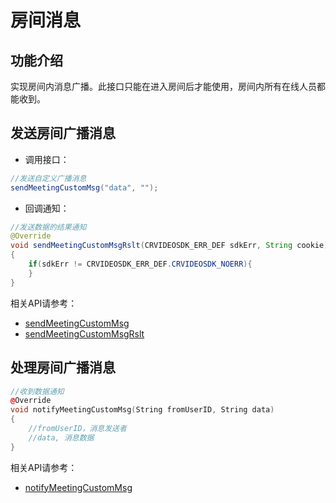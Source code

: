 # 房间消息

## 功能介绍

实现房间内消息广播。此接口只能在进入房间后才能使用，房间内所有在线人员都能收到。


## 发送房间广播消息

- 调用接口：
```csharp
//发送自定义广播消息
sendMeetingCustomMsg("data", "");
```
- 回调通知：

```java
//发送数据的结果通知
@Override
void sendMeetingCustomMsgRslt(CRVIDEOSDK_ERR_DEF sdkErr, String cookie)
{
	if(sdkErr != CRVIDEOSDK_ERR_DEF.CRVIDEOSDK_NOERR){
    }
}
```

相关API请参考：
* [sendMeetingCustomMsg](API.md#sendMeetingCustomMsg)
* [sendMeetingCustomMsgRslt](API.md#sendMeetingCustomMsgRslt)



## 处理房间广播消息


```cpp
//收到数据通知
@Override
void notifyMeetingCustomMsg(String fromUserID, String data)
{
	//fromUserID，消息发送者
	//data, 消息数据
}
```

相关API请参考：
* [notifyMeetingCustomMsg](API.md#notifyMeetingCustomMsg)

